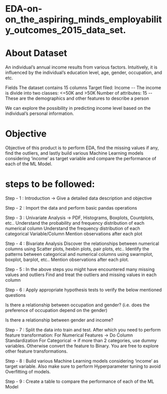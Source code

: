 # EDA-on-on_the_aspiring_minds_employability_outcomes_2015_data_set.
# About Dataset
An individual’s annual income results from various factors. Intuitively, it is influenced by the individual’s education level, age, gender, occupation, and etc.

Fields The dataset contains 15 columns Target filed: Income -- The income is divide into two classes: <=50K and >50K Number of attributes: 15 -- These are the demographics and other features to describe a person

We can explore the possibility in predicting income level based on the individual’s personal information.

# Objective
Objective of this product is to perform EDA, find the missing values if any, find the outliers, and lastly build various Machine Learning models considering ‘income’ as target variable and compare the performance of each of the ML Model.

# steps to be followed:
Step - 1 : Introduction -> Give a detailed data description and objective

Step - 2 : Import the data and perform basic pandas operations

Step - 3 : Univariate Analysis -> PDF, Histograms, Boxplots, Countplots, etc.. Understand the probability and frequency distribution of each numerical column Understand the frequency distribution of each categorical Variable/Column Mention observations after each plot

Step - 4 : Bivariate Analysis Discover the relationships between numerical columns using Scatter plots, hexbin plots, pair plots, etc.. Identify the patterns between categorical and numerical columns using swarmplot, boxplot, barplot, etc.. Mention observations after each plot.

Step - 5 : In the above steps you might have encountered many missing values and outliers Find and treat the outliers and missing values in each column

Step - 6 : Apply appropriate hypothesis tests to verify the below mentioned questions

Is there a relationship between occupation and gender? (i.e. does the preference of occupation depend on the gender)

Is there a relationship between gender and income?

Step - 7 : Split the data into train and test. After which you need to perform feature transformation: For Numerical Features -> Do Column Standardization For Categorical -> if more than 2 categories, use dummy variables. Otherwise convert the feature to Binary. You are free to explore other feature transformations.

Step - 8 : Build various Machine Learning models considering ‘income’ as target variable. Also make sure to perform Hyperparameter tuning to avoid Overfitting of models.

Step - 9 : Create a table to compare the performance of each of the ML Model

